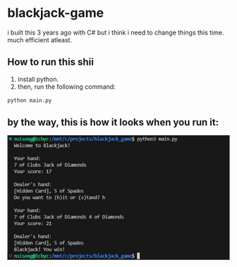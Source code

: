 # blackjack-game

i built this 3 years ago with C# but i think i need to change things this time. much efficient atleast.

## How to run this shii

1. install python.
2. then, run the following command:

```bash
python main.py
```

## by the way, this is how it looks when you run it:
![Proof of Use](proof_2024-12-30_00-23-13.jpg)